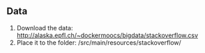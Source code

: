 ## Data 
1. Download the data: http://alaska.epfl.ch/~dockermoocs/bigdata/stackoverflow.csv
2. Place it to the folder: /src/main/resources/stackoverflow/

